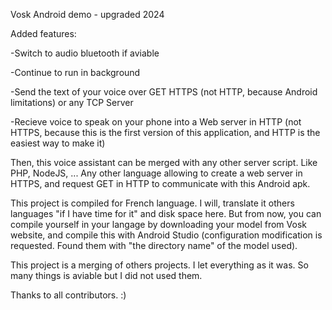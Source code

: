 Vosk Android demo - upgraded 2024

Added features:

-Switch to audio bluetooth if aviable

-Continue to run in background

-Send the text of your voice over GET HTTPS (not HTTP, because Android limitations) or any TCP Server

-Recieve voice to speak on your phone into a Web server in HTTP (not HTTPS, because this is the first version of this application, and HTTP is the easiest way to make it)

Then, this voice assistant can be merged with any other server script. Like PHP, NodeJS, ... Any other language allowing to create a web server in HTTPS, and request GET in HTTP to communicate with this Android apk.

This project is compiled for French language. I will, translate it others languages "if I have time for it" and disk space here. 
But from now, you can compile yourself in your langage by downloading your model from Vosk website, and compile this with Android Studio (configuration modification is requested. Found them with "the directory name" of the model used).

This project is a merging of others projects. I let everything as it was. So many things is aviable but I did not used them.

Thanks to all contributors. :)
